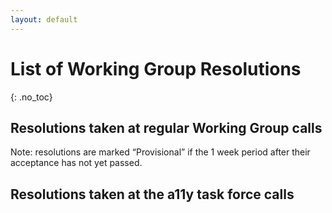 ```yaml
---
layout: default
---
```


# List of Working Group Resolutions
{: .no_toc}

## Resolutions taken at regular Working Group calls

Note: resolutions are marked “<span class='provisional'>Provisional</span>” if the 1 week period after their acceptance has not yet passed.

<div id='resolutions'>

</div>

## Resolutions taken at the a11y task force calls

<div id='a11y'>

</div>



<script src="../../assets/js/resolution_view.js" type='text/javascript'></script>  

<script type='text/javascript'>
    window.addEventListener('load', () => {
        display_resolutions('resolutions', '../../assets/minute_processing.json', 3, true, 'epub');
        display_resolutions('a11y', '../../assets/minute_processing.json', 3, false, 'epub-a11y');
    });
</script>

